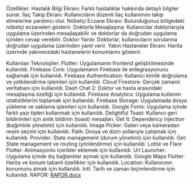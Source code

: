 Özellikler:
Hastalık Bilgi Ekranı: Farklı hastalıklar hakkında detaylı bilgiler sunar.
İlaç Takip Ekranı: Kullanıcıların düzenli ilaç kullanımını takip etmelerine yardımcı olur.
Nöbetçi Eczane Ekranı: Bulunduğunuz bölgedeki nöbetçi eczaneleri gösterir.
Doktorla Mesajlaşma: Kullanıcılar doktorlarıyla uygulama üzerinden mesajlaşabilir ve doktorlar da doğrudan uygulama içinden cevap verebilir.
Doktor Yanıtı: Doktorlar, kullanıcıların sorularına doğrudan uygulama üzerinden yanıt verir.
Yakın Hastaneler Ekranı: Harita üzerinde yakınınızdaki hastanelerin konumlarını gösterir.

Kullanılan Teknolojiler:
Flutter: Uygulamanın frontend geliştirilmesinde kullanıldı.
Firebase Core: Uygulamanın Firebase ile entegrasyonunu sağlamak için kullanıldı.
Firebase Authentication: Kullanıcı kimlik doğrulama ve yetkilendirme işlemleri için kullanıldı.
Cloud Firestore: Gerçek zamanlı veritabanı için kullanıldı.
Dash Chat 2: Doktor ve hasta arasındaki mesajlaşma özelliği için kullanıldı.
Firebase Analytics: Uygulama kullanım istatistiklerini toplamak için kullanıldı.
Firebase Storage: Uygulamada dosya yükleme ve saklama işlemleri için kullanıldı.
Google Fonts: Uygulama içinde farklı yazı tipleri kullanmak için kullanıldı.
Delightful Toast: Kullanıcı geri bildirimleri için anlık bildirim (toast) mesajları.
Get It: Dependency injection (bağımlılık yönetimi) için kullanıldı.
Image Picker: Galeri veya kameradan resim seçimi için kullanıldı.
Path: Dosya ve dizin yollarıyla çalışmak için kullanıldı.
Provider: State management (durum yönetimi) için kullanıldı.
Get: State management ve routing (yönlendirme) için kullanıldı.
Lottie ve Flare Flutter: Animasyonlu içerikler eklemek için kullanıldı.
Url Launcher: Uygulama içinde dış bağlantılar açmak için kullanıldı.
Google Maps Flutter: Harita ve konum tabanlı özellikler için kullanıldı.
Location: Kullanıcının konumunu almak için kullanıldı.
Intl: Tarih ve zaman biçimlendirme için kullanıldı.
RAPOR:
[RAPOR.docx](https://github.com/user-attachments/files/16782629/RAPOR.docx)
